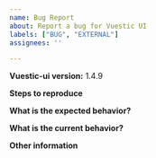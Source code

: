 ```yaml
---
name: Bug Report
about: Report a bug for Vuestic UI
labels: ["BUG", "EXTERNAL"]
assignees: ''

---
```


**Vuestic-ui version:** 1.4.9

**Steps to reproduce**

**What is the expected behavior?**

**What is the current behavior?**

**Other information**
